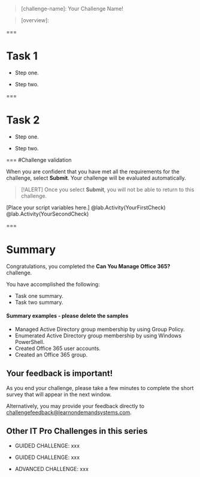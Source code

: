 <!-- Replace this line with one of the challenge formats below -->

<!--
Challenge Formats:
!INSTRUCTIONS[Azure Guided - Legacy Format](https://raw.githubusercontent.com/LODSContent/Public-Templates/master/Azure-Legacy/itpc-guided.md)
!INSTRUCTIONS[Azure Advanced - Legacy Format](https://raw.githubusercontent.com/LODSContent/Public-Templates/master/Azure-Legacy/itpc-advanced.md)
!INSTRUCTIONS[Azure Expert - Legacy Format](https://raw.githubusercontent.com/LODSContent/Public-Templates/master/Azure-Legacy/itpc-expert.md)
!INSTRUCTIONS[Guided](https://raw.githubusercontent.com/LODSContent/Public-Templates/master/Azure/itpc-guided.md)
!INSTRUCTIONS[Advanced](https://raw.githubusercontent.com/LODSContent/Public-Templates/master/Azure/itpc-advanced.md)
!INSTRUCTIONS[Expert](https://raw.githubusercontent.com/LODSContent/Public-Templates/master/Azure/itpc-expert.md)
-->

> [challenge-name]: Your Challenge Name!

> [overview]:
>
>

===

# Task 1
 - Step one.

 - Step two.

===
# Task 2
 - Step one.

 - Step two.

===
#Challenge validation

When you are confident that you have met all the requirements for the challenge, select **Submit**. Your challenge will be evaluated automatically.

> [!ALERT] Once you select **Submit**, you will not be able to return to this challenge.

[Place your script variables here.] 
@lab.Activity(YourFirstCheck)
@lab.Activity(YourSecondCheck)

===

# Summary



Congratulations, you completed the **Can You Manage Office 365?** challenge.

You have accomplished the following:

- Task one summary.
- Task two summary.

#### Summary examples - please delete the samples
- Managed Active Directory group membership by using Group Policy.
- Enumerated Active Directory group membership by using Windows PowerShell.
- Created Office 365 user accounts.
- Created an Office 365 group.


## Your feedback is important!
As you end your challenge, please take a few minutes to complete the short survey that will appear in the next window.

Alternatively, you may provide your feedback directly to <a href="mailto:challengefeedback@learnondemandsystems.com?Subject=LODS%20Challenge%20Feedback%20for%20Lab%20@lab.LabProfile.Id" target="_top">challengefeedback@learnondemandsystems.com</a>.

## Other IT Pro Challenges in this series

- GUIDED CHALLENGE: xxx

- GUIDED CHALLENGE: xxx

- ADVANCED CHALLENGE: xxx
